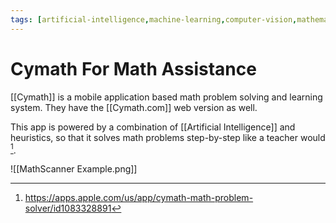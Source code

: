 ```yaml
---
tags: [artificial-intelligence,machine-learning,computer-vision,mathematical-learning, Cymath]
---
```

# Cymath For Math Assistance

[[Cymath]] is a mobile application based math problem solving and learning system. They have the [[Cymath.com]] web version as well. 

This app is powered by a combination of [[Artificial Intelligence]] and heuristics, so that it solves math problems step-by-step like a teacher would [^1].

![[MathScanner Example.png]]

[^1]: https://apps.apple.com/us/app/cymath-math-problem-solver/id1083328891 